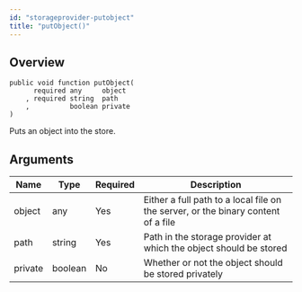 ```yaml
---
id: "storageprovider-putobject"
title: "putObject()"
---
```



## Overview




```luceescript
public void function putObject(
      required any     object 
    , required string  path   
    ,          boolean private
)
```

Puts an object into the store.

## Arguments


<div class="table-responsive"><table class="table"><thead><tr><th>Name</th><th>Type</th><th>Required</th><th>Description</th></tr></thead><tbody><tr><td>object</td><td>any</td><td>Yes</td><td>Either a full path to a local file on the server, or the binary content of a file</td></tr><tr><td>path</td><td>string</td><td>Yes</td><td>Path in the storage provider at which the object should be stored</td></tr><tr><td>private</td><td>boolean</td><td>No</td><td>Whether or not the object should be stored privately</td></tr></tbody></table></div>